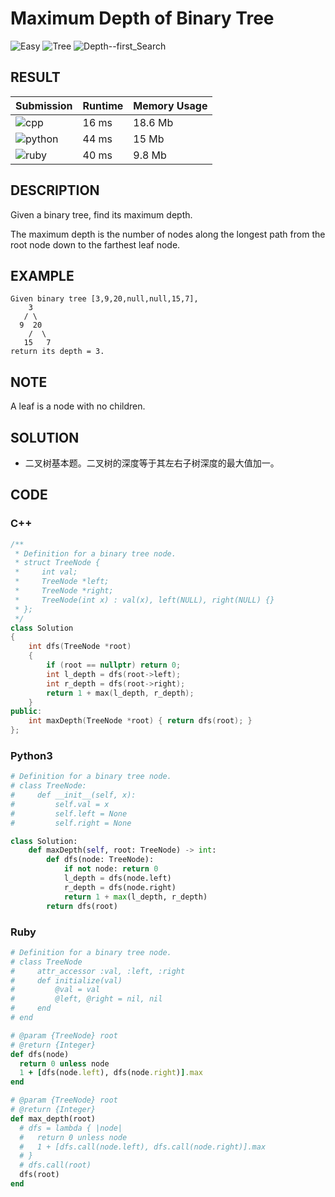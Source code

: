 # Maximum Depth of Binary Tree

![Easy](https://img.shields.io/badge/-Easy-5cb85c.svg) ![Tree](https://img.shields.io/badge/树-Tree-007ec6.svg) ![Depth--first_Search](https://img.shields.io/badge/深度优先搜索-Depth--first_Search-007ec6.svg)

## RESULT

| Submission                                                        | Runtime | Memory Usage |
| ----------------------------------------------------------------- | ------- | ------------ |
| ![cpp](https://img.shields.io/badge/leetcode104-cpp-f34b7d.svg)   | 16 ms   | 18.6 Mb      |
| ![python](https://img.shields.io/badge/leetcode104-py-3572A5.svg) | 44 ms   | 15 Mb        |
| ![ruby](https://img.shields.io/badge/leetcode104-rb-701516.svg)   | 40 ms   | 9.8 Mb       |

## DESCRIPTION

Given a binary tree, find its maximum depth.

The maximum depth is the number of nodes along the longest path from the root node down to the farthest leaf node.

## EXAMPLE

```plain
Given binary tree [3,9,20,null,null,15,7],
    3
   / \
  9  20
    /  \
   15   7
return its depth = 3.
```

## NOTE

A leaf is a node with no children.

## SOLUTION

* 二叉树基本题。二叉树的深度等于其左右子树深度的最大值加一。

## CODE

### C++

```cpp
/**
 * Definition for a binary tree node.
 * struct TreeNode {
 *     int val;
 *     TreeNode *left;
 *     TreeNode *right;
 *     TreeNode(int x) : val(x), left(NULL), right(NULL) {}
 * };
 */
class Solution
{
    int dfs(TreeNode *root)
    {
        if (root == nullptr) return 0;
        int l_depth = dfs(root->left);
        int r_depth = dfs(root->right);
        return 1 + max(l_depth, r_depth);
    }
public:
    int maxDepth(TreeNode *root) { return dfs(root); }
};
```

### Python3

```python
# Definition for a binary tree node.
# class TreeNode:
#     def __init__(self, x):
#         self.val = x
#         self.left = None
#         self.right = None

class Solution:
    def maxDepth(self, root: TreeNode) -> int:
        def dfs(node: TreeNode):
            if not node: return 0
            l_depth = dfs(node.left)
            r_depth = dfs(node.right)
            return 1 + max(l_depth, r_depth)
        return dfs(root)
```

### Ruby

```ruby
# Definition for a binary tree node.
# class TreeNode
#     attr_accessor :val, :left, :right
#     def initialize(val)
#         @val = val
#         @left, @right = nil, nil
#     end
# end

# @param {TreeNode} root
# @return {Integer}
def dfs(node)
  return 0 unless node
  1 + [dfs(node.left), dfs(node.right)].max
end

# @param {TreeNode} root
# @return {Integer}
def max_depth(root)
  # dfs = lambda { |node| 
  #   return 0 unless node
  #   1 + [dfs.call(node.left), dfs.call(node.right)].max
  # }
  # dfs.call(root)
  dfs(root)
end
```